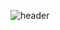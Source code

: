 ![header](https://capsule-render.vercel.app/api?type=transparent&text=Nuclear%20AI%20Cyber&fontAlign=50&desc=ISU%20CEADS%20efforts%20in%20nuclear%20AI%20and%20cybersecurity&descAlignY=90&descAlign=50&fontColor=703DE5)
